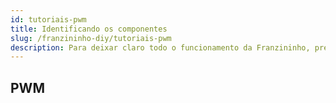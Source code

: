 ```yaml
---
id: tutoriais-pwm
title: Identificando os componentes
slug: /franzininho-diy/tutoriais-pwm
description: Para deixar claro todo o funcionamento da Franzininho, precisamos conhecer um pouco dos componentes que compõem o projeto, assim poderemos fazer mudanças e aprimorar ainda mais este projeto.
---
```


## PWM
